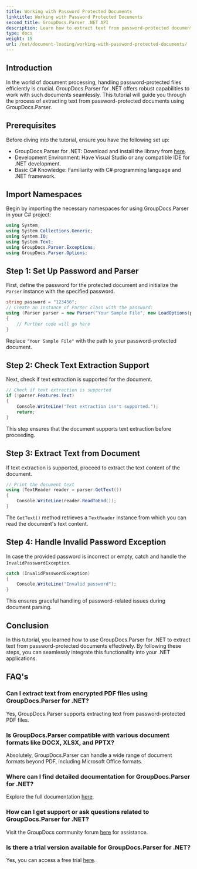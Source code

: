 ```yaml
---
title: Working with Password Protected Documents
linktitle: Working with Password Protected Documents
second_title: GroupDocs.Parser .NET API
description: Learn how to extract text from password-protected documents using GroupDocs.Parser for .NET. Enhance your document processing capabilities.
type: docs
weight: 15
url: /net/document-loading/working-with-password-protected-documents/
---
```

## Introduction
In the world of document processing, handling password-protected files efficiently is crucial. GroupDocs.Parser for .NET offers robust capabilities to work with such documents seamlessly. This tutorial will guide you through the process of extracting text from password-protected documents using GroupDocs.Parser.
## Prerequisites
Before diving into the tutorial, ensure you have the following set up:
- GroupDocs.Parser for .NET: Download and install the library from [here](https://releases.groupdocs.com/parser/net/).
- Development Environment: Have Visual Studio or any compatible IDE for .NET development.
- Basic C# Knowledge: Familiarity with C# programming language and .NET framework.

## Import Namespaces
Begin by importing the necessary namespaces for using GroupDocs.Parser in your C# project:
```csharp
using System;
using System.Collections.Generic;
using System.IO;
using System.Text;
using GroupDocs.Parser.Exceptions;
using GroupDocs.Parser.Options;
```

## Step 1: Set Up Password and Parser
First, define the password for the protected document and initialize the `Parser` instance with the specified password.
```csharp
string password = "123456";
// Create an instance of Parser class with the password:
using (Parser parser = new Parser("Your Sample File", new LoadOptions(password)))
{
    // Further code will go here
}
```
Replace `"Your Sample File"` with the path to your password-protected document.
## Step 2: Check Text Extraction Support
Next, check if text extraction is supported for the document.
```csharp
// Check if text extraction is supported
if (!parser.Features.Text)
{
    Console.WriteLine("Text extraction isn't supported.");
    return;
}
```
This step ensures that the document supports text extraction before proceeding.
## Step 3: Extract Text from Document
If text extraction is supported, proceed to extract the text content of the document.
```csharp
// Print the document text
using (TextReader reader = parser.GetText())
{
    Console.WriteLine(reader.ReadToEnd());
}
```
The `GetText()` method retrieves a `TextReader` instance from which you can read the document's text content.
## Step 4: Handle Invalid Password Exception
In case the provided password is incorrect or empty, catch and handle the `InvalidPasswordException`.
```csharp
catch (InvalidPasswordException)
{
    Console.WriteLine("Invalid password");
}
```
This ensures graceful handling of password-related issues during document parsing.

## Conclusion
In this tutorial, you learned how to use GroupDocs.Parser for .NET to extract text from password-protected documents effectively. By following these steps, you can seamlessly integrate this functionality into your .NET applications.

## FAQ's
### Can I extract text from encrypted PDF files using GroupDocs.Parser for .NET?
Yes, GroupDocs.Parser supports extracting text from password-protected PDF files.
### Is GroupDocs.Parser compatible with various document formats like DOCX, XLSX, and PPTX?
Absolutely, GroupDocs.Parser can handle a wide range of document formats beyond PDF, including Microsoft Office formats.
### Where can I find detailed documentation for GroupDocs.Parser for .NET?
Explore the full documentation [here](https://reference.groupdocs.com/parser/net/).
### How can I get support or ask questions related to GroupDocs.Parser for .NET?
Visit the GroupDocs community forum [here](https://forum.groupdocs.com/c/parser/17) for assistance.
### Is there a trial version available for GroupDocs.Parser for .NET?
Yes, you can access a free trial [here](https://releases.groupdocs.com/).
